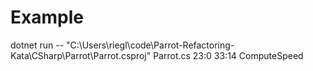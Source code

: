 # Example

dotnet run -- "C:\\Users\\riegl\\code\\Parrot-Refactoring-Kata\\CSharp\\Parrot\\Parrot.csproj" Parrot.cs 23:0 33:14 ComputeSpeed